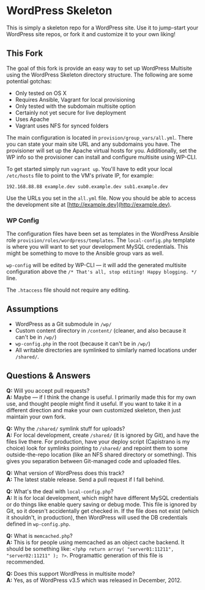 # WordPress Skeleton

This is simply a skeleton repo for a WordPress site. Use it to jump-start your WordPress site repos, or fork it and customize it to your own liking!

## This Fork

The goal of this fork is provide an easy way to set up WordPress Multisite using the WordPress Skeleton directory structure. The following are some potential gotchas:

* Only tested on OS X
* Requires Ansible, Vagrant for local provisioning
* Only tested with the subdomain multisite option
* Certainly not yet secure for live deployment
* Uses Apache
* Vagrant uses NFS for synced folders

The main configuration is located in `provision/group_vars/all.yml`. There you can state your main site URL and any subdomains you have. The provisioner will set up the Apache virtual hosts for you. Additionally, set the WP info so the provisioner can install and configure multisite using WP-CLI.

To get started simply run `vagrant up`. You'll have to edit your local `/etc/hosts` file to point to the VM's private IP, for example:

```shell
192.168.88.88 example.dev sub0.example.dev sub1.example.dev
```

Use the URLs you set in the `all.yml` file. Now you should be able to access the development site at [http://example.dev](http://example.dev).

### WP Config

The configuration files have been set as templates in the WordPress Ansible role `provision/roles/wordpress/templates`. The `local-config.php` template is where you will want to set your development MySQL credentials. This might be something to move to the Ansible group vars as well.

`wp-config` will be edited by WP-CLI &mdash; it will add the generated multisite configuration above the `/* That's all, stop editing! Happy blogging. */` line.

The `.htaccess` file should not require any editing.

## Assumptions

* WordPress as a Git submodule in `/wp/`
* Custom content directory in `/content/` (cleaner, and also because it can't be in `/wp/`)
* `wp-config.php` in the root (because it can't be in `/wp/`)
* All writable directories are symlinked to similarly named locations under `/shared/`.

## Questions & Answers

**Q:** Will you accept pull requests?  
**A:** Maybe — if I think the change is useful. I primarily made this for my own use, and thought people might find it useful. If you want to take it in a different direction and make your own customized skeleton, then just maintain your own fork.

**Q:** Why the `/shared/` symlink stuff for uploads?  
**A:** For local development, create `/shared/` (it is ignored by Git), and have the files live there. For production, have your deploy script (Capistrano is my choice) look for symlinks pointing to `/shared/` and repoint them to some outside-the-repo location (like an NFS shared directory or something). This gives you separation between Git-managed code and uploaded files.

**Q:** What version of WordPress does this track?  
**A:** The latest stable release. Send a pull request if I fall behind.

**Q:** What's the deal with `local-config.php`?  
**A:** It is for local development, which might have different MySQL credentials or do things like enable query saving or debug mode. This file is ignored by Git, so it doesn't accidentally get checked in. If the file does not exist (which it shouldn't, in production), then WordPress will used the DB credentials defined in `wp-config.php`.

**Q:** What is `memcached.php`?  
**A:** This is for people using memcached as an object cache backend. It should be something like: `<?php return array( "server01:11211", "server02:11211" ); ?>`. Programattic generation of this file is recommended.

**Q:** Does this support WordPress in multisite mode?  
**A:** Yes, as of WordPress v3.5 which was released in December, 2012.
